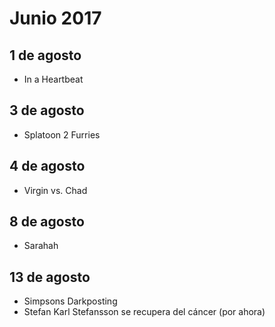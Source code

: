 Junio 2017
===========

## 1 de agosto
 - In a Heartbeat
 
## 3 de agosto
 - Splatoon 2 Furries
 
## 4 de agosto
 - Virgin vs. Chad

## 8 de agosto
 - Sarahah

## 13 de agosto
 - Simpsons Darkposting
 - Stefan Karl Stefansson se recupera del cáncer (por ahora)
